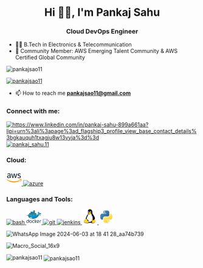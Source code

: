 <h1 align="center">Hi 🙋‍♂️, I'm Pankaj Sahu</h1>
<h3 align="center">Cloud DevOps Engineer</h3>

- 👨‍🎓 B.Tech in Electronics & Telecommunication
- 🤵 Community Member:
AWS Emerging Talent Community & AWS Certified Global Community


<p align="left"> <img src="https://komarev.com/ghpvc/?username=pankajsao11&label=Profile%20views&color=0e75b6&style=flat" alt="pankajsao11" /> </p>


<p align="left"> <a href="https://github.com/ryo-ma/github-profile-trophy"><img src="https://github-profile-trophy.vercel.app/?username=pankajsao11" alt="pankajsao11" /></a> </p>

- 📫 How to reach me **pankajsao11@gmail.com**

<h3 align="left">Connect with me:</h3>
<p align="left">
<a href="https://linkedin.com/in/https://www.linkedin.com/in/pankaj-sahu-899a661aa?lipi=urn%3ali%3apage%3ad_flagship3_profile_view_base_contact_details%3bgkauquh1txagju8w13vyja%3d%3d" target="blank"><img align="center" src="https://raw.githubusercontent.com/rahuldkjain/github-profile-readme-generator/master/src/images/icons/Social/linked-in-alt.svg" alt="https://www.linkedin.com/in/pankaj-sahu-899a661aa?lipi=urn%3ali%3apage%3ad_flagship3_profile_view_base_contact_details%3bgkauquh1txagju8w13vyja%3d%3d" height="30" width="40" /></a>
<a href="https://instagram.com/pankaj_sahu.11" target="blank"><img align="center" src="https://raw.githubusercontent.com/rahuldkjain/github-profile-readme-generator/master/src/images/icons/Social/instagram.svg" alt="pankaj_sahu.11" height="30" width="40" /></a>
</p>


<h3 align="left">Cloud:</h3>
<p align="left"> <a href="https://aws.amazon.com" target="_blank" rel="noreferrer"> <img src="https://raw.githubusercontent.com/devicons/devicon/master/icons/amazonwebservices/amazonwebservices-original-wordmark.svg" alt="aws" width="40" height="40"/> </a>   <a href="https://azure.microsoft.com/en-in/" target="_blank" rel="noreferrer"> <img src="https://www.vectorlogo.zone/logos/microsoft_azure/microsoft_azure-icon.svg" alt="azure" width="40" height="40"/> </a> </p>


<h3 align="left">Languages and Tools:</h3>
<p align="left"> </a> <a href="https://www.gnu.org/software/bash/" target="_blank" rel="noreferrer"> <img src="https://www.vectorlogo.zone/logos/gnu_bash/gnu_bash-icon.svg" alt="bash" width="40" height="40"/> </a> <a href="https://www.docker.com/" target="_blank" rel="noreferrer"> <img src="https://raw.githubusercontent.com/devicons/devicon/master/icons/docker/docker-original-wordmark.svg" alt="docker" width="40" height="40"/> </a> <a href="https://git-scm.com/" target="_blank" rel="noreferrer"> <img src="https://www.vectorlogo.zone/logos/git-scm/git-scm-icon.svg" alt="git" width="40" height="40"/> </a> <a href="https://www.jenkins.io" target="_blank" rel="noreferrer"> <img src="https://www.vectorlogo.zone/logos/jenkins/jenkins-icon.svg" alt="jenkins" width="40" height="40"/> </a> <a href="https://www.linux.org/" target="_blank" rel="noreferrer"> <img src="https://raw.githubusercontent.com/devicons/devicon/master/icons/linux/linux-original.svg" alt="linux" width="40" height="40"/> </a> <a href="https://www.python.org" target="_blank" rel="noreferrer"> <img src="https://raw.githubusercontent.com/devicons/devicon/master/icons/python/python-original.svg" alt="python" width="40" height="40"/> </a> </p>


![WhatsApp Image 2024-06-03 at 18 41 28_aa74b739](https://github.com/pankajsao11/pankajsao11/assets/81400644/508e658e-622b-4f7c-8f2d-3eea0a99a847)

![Macro_Social_16x9](https://github.com/user-attachments/assets/8a5deb57-a470-45f8-9825-1952f516ca3d)

<p><img align="left" src="https://github-readme-stats.vercel.app/api/top-langs?username=pankajsao11&show_icons=true&locale=en&layout=compact" alt="pankajsao11" /></p>

<p>&nbsp;<img align="center" src="https://github-readme-stats.vercel.app/api?username=pankajsao11&show_icons=true&locale=en" alt="pankajsao11" /></p>
